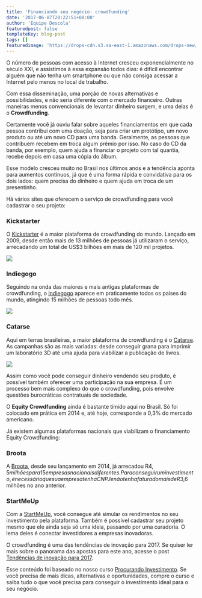 ```yaml
---
title: 'Financiando seu negócio: crowdfunding'
date: '2017-06-07T20:22:51+00:00'
author: 'Equipe Descola'
featuredpost: false
templateKey: blog-post
tags: []
featuredimage: 'https://drops-cdn.s3.sa-east-1.amazonaws.com/drops-new/wp-content/uploads/2017/06/07201906/crowdfunding-150x150.png'
---
```

O número de pessoas com acesso à Internet cresceu exponencialmente no século XXI, e assistimos à essa expansão todos dias: é difícil encontrar alguém que não tenha um smartphone ou que não consiga acessar a Internet pelo menos no local de trabalho.

Com essa disseminação, uma porção de novas alternativas e possibilidades, e não seria diferente com o mercado financeiro. Outras maneiras menos convencionais de levantar dinheiro surgem, e uma delas é o **Crowdfunding**.

Certamente você já ouviu falar sobre aqueles financiamentos em que cada pessoa contribui com uma doação, seja para criar um protótipo, um novo produto ou até um novo CD para uma banda. Geralmente, as pessoas que contribuem recebem em troca algum prêmio por isso. No caso do CD da banda, por exemplo, quem ajuda a financiar o projeto com tal quantia, recebe depois em casa uma cópia do álbum.

Esse modelo cresceu muito no Brasil nos últimos anos e a tendência aponta para aumentos contínuos, já que é uma forma rápida e convidativa para os dois lados: quem precisa do dinheiro e quem ajuda em troca de um presentinho.

Há vários sites que oferecem o serviço de crowdfunding para você cadastrar o seu projeto:

### Kickstarter

O [Kickstarter](https://www.kickstarter.com/) é a maior plataforma de crowdfunding do mundo. Lançado em 2009, desde então mais de 13 milhões de pessoas já utilizaram o serviço, arrecadando um total de US$3 bilhões em mais de 120 mil projetos.

[![](https://descola.org/drops/wp-content/uploads/2017/06/kickstarter-1024x821.png)](https://www.kickstarter.com/)

### Indiegogo

Seguindo na onda das maiores e mais antigas plataformas de crowdfunding, o [Indiegogo](https://www.indiegogo.com/) aparece em praticamente todos os países do mundo, atingindo 15 milhões de pessoas todo mês.

[![](https://descola.org/drops/wp-content/uploads/2017/06/indiegogo-1024x694.png)](https://www.indiegogo.com/)

### Catarse

Aqui em terras brasileiras, a maior plataforma de crowdfunding é o [Catarse](https://www.catarse.me/). As campanhas são as mais variadas: desde conseguir grana para imprimir um laboratório 3D até uma ajuda para viabilizar a publicação de livros.

[![](https://descola.org/drops/wp-content/uploads/2017/06/catarse1-1024x746.png)](https://www.catarse.me/)

Assim como você pode conseguir dinheiro vendendo seu produto, é possível também oferecer uma participação na sua empresa. É um processo bem mais complexo do que o crowdfunding, pois envolve questões burocráticas contratuais de sociedade.

O **Equity Crowdfunding** ainda é bastante tímido aqui no Brasil. Só foi colocado em prática em 2014 e, até hoje, corresponde a 0,3% do mercado americano.

Já existem algumas plataformas nacionais que viabilizam o financiamento Equity Crowdfunding:

### Broota

A [Broota](https://www.broota.com.br/), desde seu lançamento em 2014, já arrecadou R$4,5 milhões para 15 empresas nacionais diferentes. Para conseguir um investimento, é necessário que sua empresa tenha CNPJ e não tenha faturado mais de R$3,6 milhões no ano anterior.

### StartMeUp

Com a [StartMeUp](https://www.startmeup.com.br/), você consegue até simular os rendimentos no seu investimento pela plataforma. Também é possível cadastrar seu projeto mesmo que ele ainda seja só uma ideia, passando por uma curadoria. O lema deles é conectar investidores a empresas inovadoras.

O crowdfunding é uma das tendências de inovação para 2017. Se quiser ler mais sobre o panorama das apostas para este ano, acesse o post [Tendências de inovação para 2017](https://descola.org/drops/tendencias-de-inovacao-para-2017/).

Esse conteúdo foi baseado no nosso curso [Procurando Investimento](https://descola.org/curso/procurando-investimento). Se você precisa de mais dicas, alternativas e oportunidades, compre o curso e saiba tudo o que você precisa para conseguir o investimento ideal para o seu negócio.